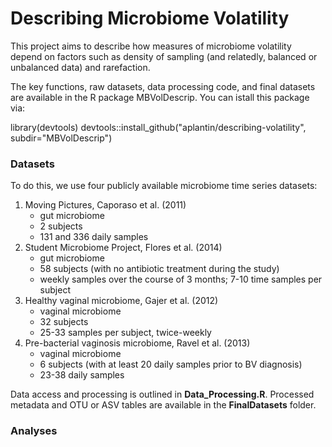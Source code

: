 # Describing Microbiome Volatility 

This project aims to describe how measures of microbiome volatility depend on factors such as density of sampling (and relatedly, balanced or unbalanced data) and rarefaction. 

The key functions, raw datasets, data processing code, and final datasets are available in the R package MBVolDescrip. You can istall this package via: 

library(devtools)
devtools::install_github("aplantin/describing-volatility", subdir="MBVolDescrip")


### Datasets 

To do this, we use four publicly available microbiome time series datasets: 

1. Moving Pictures, Caporaso et al. (2011) 
    - gut microbiome 
    - 2 subjects
    - 131 and 336 daily samples 
2. Student Microbiome Project, Flores et al. (2014) 
    - gut microbiome
    - 58 subjects (with no antibiotic treatment during the study)
    - weekly samples over the course of 3 months; 7-10 time samples per subject
3. Healthy vaginal microbiome, Gajer et al. (2012) 
    - vaginal microbiome 
    - 32 subjects 
    - 25-33 samples per subject, twice-weekly 
4. Pre-bacterial vaginosis microbiome, Ravel et al. (2013) 
    - vaginal microbiome 
    - 6 subjects (with at least 20 daily samples prior to BV diagnosis) 
    - 23-38 daily samples 

Data access and processing is outlined in **Data_Processing.R**. Processed metadata and OTU or ASV tables are available in the **FinalDatasets** folder. 

### Analyses 

